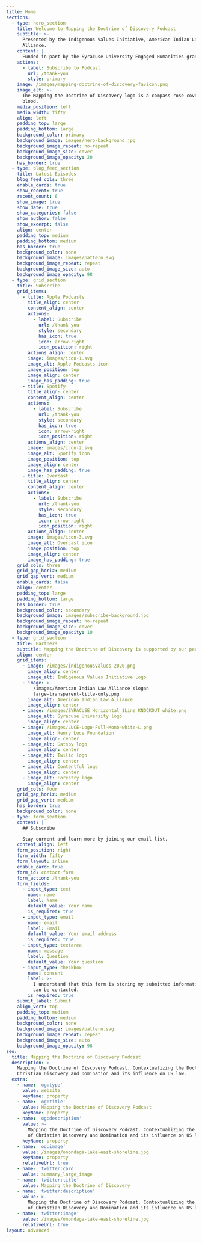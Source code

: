 ```yaml
---
title: Home
sections:
  - type: hero_section
    title: Welcome to Mapping the Doctrine of Discovery Podcast
    subtitle: >-
      Presented by the Indigenous Values Initiative, American Indian Law
      Alliance.
    content: |
      Funded in part by the Syracuse University Engaged Humanities grant.
    actions:
      - label: Subscribe to Podcast
        url: /thank-you
        style: primary
    image: /images/mapping-doctrine-of-discovery-favicon.png
    image_alt: >-
      The Mapping the Doctrine of Discovery logo is a compass rose covered in
      blood.
    media_position: left
    media_width: fifty
    align: left
    padding_top: large
    padding_bottom: large
    background_color: primary
    background_image: images/hero-background.jpg
    background_image_repeat: no-repeat
    background_image_size: cover
    background_image_opacity: 20
    has_border: true
  - type: blog_feed_section
    title: Latest Episodes
    blog_feed_cols: three
    enable_cards: true
    show_recent: true
    recent_count: 6
    show_image: true
    show_date: true
    show_categories: false
    show_author: false
    show_excerpt: false
    align: center
    padding_top: medium
    padding_bottom: medium
    has_border: true
    background_color: none
    background_image: images/pattern.svg
    background_image_repeat: repeat
    background_image_size: auto
    background_image_opacity: 98
  - type: grid_section
    title: Subscribe
    grid_items:
      - title: Apple Podcasts
        title_align: center
        content_align: center
        actions:
          - label: Subscribe
            url: /thank-you
            style: secondary
            has_icon: true
            icon: arrow-right
            icon_position: right
        actions_align: center
        image: images/icon-1.svg
        image_alt: Apple Podcasts icon
        image_position: top
        image_align: center
        image_has_padding: true
      - title: Spotify
        title_align: center
        content_align: center
        actions:
          - label: Subscribe
            url: /thank-you
            style: secondary
            has_icon: true
            icon: arrow-right
            icon_position: right
        actions_align: center
        image: images/icon-2.svg
        image_alt: Spotify icon
        image_position: top
        image_align: center
        image_has_padding: true
      - title: Overcast
        title_align: center
        content_align: center
        actions:
          - label: Subscribe
            url: /thank-you
            style: secondary
            has_icon: true
            icon: arrow-right
            icon_position: right
        actions_align: center
        image: images/icon-3.svg
        image_alt: Overcast icon
        image_position: top
        image_align: center
        image_has_padding: true
    grid_cols: three
    grid_gap_horiz: medium
    grid_gap_vert: medium
    enable_cards: false
    align: center
    padding_top: large
    padding_bottom: large
    has_border: true
    background_color: secondary
    background_image: images/subscribe-background.jpg
    background_image_repeat: no-repeat
    background_image_size: cover
    background_image_opacity: 10
  - type: grid_section
    title: Partners
    subtitle: Mapping the Doctrine of Discovery is supported by our partners.
    align: center
    grid_items:
      - image: /images/indigenousvalues-2020.png
        image_align: center
        image_alt: Indigenous Values Initiative Logo
      - image: >-
          /images/American Indian Law Alliance slogan
          large-transparent-title-only.png
        image_alt: American Indian Law Alliance
        image_align: center
      - image: /images/SYRACUSE_Horizontal_1Line_KNOCKOUT_white.png
        image_alt: Syracuse University logo
        image_align: center
      - image: /images/LUCE-Logo-Full-Mono-white-L.png
        image_alt: Henry Luce Foundation
        image_align: center
      - image_alt: Gatsby logo
        image_align: center
      - image_alt: Twilio logo
        image_align: center
      - image_alt: Contentful logo
        image_align: center
      - image_alt: Forestry logo
        image_align: center
    grid_cols: four
    grid_gap_horiz: medium
    grid_gap_vert: medium
    has_border: true
    background_color: none
  - type: form_section
    content: |
      ## Subscribe

      Stay current and learn more by joining our email list.
    content_align: left
    form_position: right
    form_width: fifty
    form_layout: inline
    enable_card: true
    form_id: contact-form
    form_action: /thank-you
    form_fields:
      - input_type: text
        name: name
        label: Name
        default_value: Your name
        is_required: true
      - input_type: email
        name: email
        label: Email
        default_value: Your email address
        is_required: true
      - input_type: textarea
        name: message
        label: Question
        default_value: Your question
      - input_type: checkbox
        name: consent
        label: >-
          I understand that this form is storing my submitted information so I
          can be contacted.
        is_required: true
    submit_label: Submit
    align_vert: top
    padding_top: medium
    padding_bottom: medium
    background_color: none
    background_image: images/pattern.svg
    background_image_repeat: repeat
    background_image_size: auto
    background_image_opacity: 98
seo:
  title: Mapping the Doctrine of Discovery Podcast
  description: >-
    Mapping the Doctrine of Discovery Podcast. Contextualizing the Doctrine of
    Christian Discovery and Domination and its influence on US law.
  extra:
    - name: 'og:type'
      value: website
      keyName: property
    - name: 'og:title'
      value: Mapping the Doctrine of Discovery Podcast
      keyName: property
    - name: 'og:description'
      value: >-
        Mapping the Doctrine of Discovery Podcast. Contextualizing the Doctrine
        of Christian Discovery and Domination and its influence on US law.
      keyName: property
    - name: 'og:image'
      value: /images/onondaga-lake-east-shoreline.jpg
      keyName: property
      relativeUrl: true
    - name: 'twitter:card'
      value: summary_large_image
    - name: 'twitter:title'
      value: Mapping the Doctrine of Discovery
    - name: 'twitter:description'
      value: >-
        Mapping the Doctrine of Discovery Podcast. Contextualizing the Doctrine
        of Christian Discovery and Domination and its influence on US law.
    - name: 'twitter:image'
      value: /images/onondaga-lake-east-shoreline.jpg
      relativeUrl: true
layout: advanced
---
```

